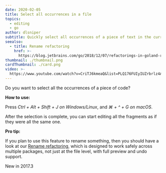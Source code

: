 ```yaml
---
date: 2020-02-05
title: Select all occurrences in a file
topics:
  - editing
  - go
author: dlsniper
subtitle: Quickly select all occurrences of a piece of text in the current file
seealso:
  - title: Rename refactoring
    href: >-
      https://blog.jetbrains.com/go/2018/12/07/refactorings-in-goland-rename-refactoring/
thumbnail: ./thumbnail.png
cardThumbnail: ./card.png
video: >-
  https://www.youtube.com/watch?v=CriTJ6kmeaQ&list=PLQ176FUIyIUZrbrlz4AY1V8VzBJKZyVlW&index=104
---
```

Do you want to select all the occurrences of a piece of code?

**How to use:**

Press _Ctrl + Alt + Shift + J on Windows/Linux_, and _⌘ + ^ + G on macOS_.

After the selection is complete, you can start editing all the fragments
as if they were all the same one.

**Pro tip:**

If you plan to use this feature to rename something,
then you should have a look at our [Rename refactoring](https://blog.jetbrains.com/go/2018/12/07/refactorings-in-goland-rename-refactoring/), which is designed
to work safely across multiple packages, not just at the file level,
with full preview and undo support.

<span class="tag is-rounded">New in 2017.3</span>
